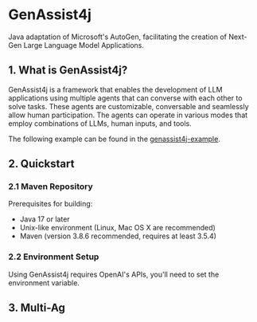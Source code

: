 # GenAssist4j
Java adaptation of Microsoft's AutoGen, facilitating the creation of Next-Gen Large Language Model Applications.

## 1. What is GenAssist4j?

GenAssist4j is a framework that enables the development of LLM applications using multiple agents that can converse with each other to solve tasks. These agents are customizable, conversable and seamlessly allow human participation. The agents can operate in various modes that employ combinations of LLMs, human inputs, and tools.

The following example can be found in the [genassist4j-example](genassist4j-example/src/main/java/com/favalot/genassist4j/example). 

## 2. Quickstart

### 2.1 Maven Repository
Prerequisites for building:
* Java 17 or later
* Unix-like environment (Linux, Mac OS X are recommended)
* Maven (version 3.8.6 recommended, requires at least 3.5.4)

### 2.2 Environment Setup
Using GenAssist4j requires OpenAI's APIs, you'll need to set the environment variable.

## 3. Multi-Ag